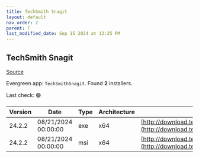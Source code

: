 ```yaml
---
title: TechSmith Snagit
layout: default
nav_order: 2
parent: T
last_modified_date: Sep 15 2024 at 12:25 PM
---
```


## TechSmith Snagit

[Source](https://www.techsmith.com/)

Evergreen app: `TechSmithSnagit`. Found **2** installers.

Last check: 🟢

| Version | Date                | Type | Architecture | URI                                                                                                                            |
| ------- | ------------------- | ---- | ------------ | ------------------------------------------------------------------------------------------------------------------------------ |
| 24.2.2  | 08/21/2024 00:00:00 | exe  | x64          | [http://download.techsmith.com/snagit/releases/2422/snagit.exe](http://download.techsmith.com/snagit/releases/2422/snagit.exe) |
| 24.2.2  | 08/21/2024 00:00:00 | msi  | x64          | [http://download.techsmith.com/snagit/releases/2422/snagit.msi](http://download.techsmith.com/snagit/releases/2422/snagit.msi) |
